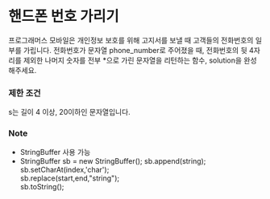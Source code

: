 # 핸드폰 번호 가리기

프로그래머스 모바일은 개인정보 보호를 위해 고지서를 보낼 때 고객들의 전화번호의 일부를 가립니다.
전화번호가 문자열 phone_number로 주어졌을 때, 전화번호의 뒷 4자리를 제외한 나머지 숫자를 전부 *으로 가린 문자열을 리턴하는 함수, solution을 완성해주세요.

### 제한 조건
s는 길이 4 이상, 20이하인 문자열입니다.

### Note
* StringBuffer 사용 가능
* StringBuffer sb = new StringBuffer();
sb.append(string);   
sb.setCharAt(index,'char');   
sb.replace(start,end,"string");   
sb.toString();
